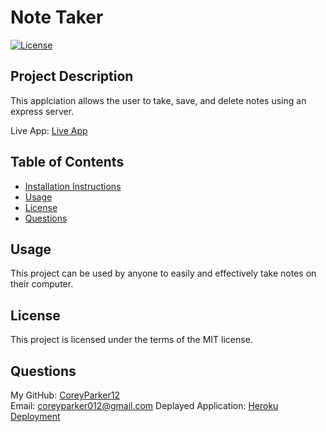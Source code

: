 # Note Taker  

  [![License](https://img.shields.io/badge/License-MIT-blue.svg)](https://opensource.org/licenses/MIT)

## Project Description

  This applciation allows the user to take, save, and delete notes using an express server.
  
  Live App: [Live App](https://note-taker-coreyparker.herokuapp.com/)

## Table of Contents

  * [Installation Instructions](#installation)
  * [Usage](#usage)
  * [License](#license)
  * [Questions](#questions)


## Usage

  This project can be used by anyone to easily and effectively take notes on their computer.

## License

  This project is licensed under the terms of the MIT license.  

## Questions

My GitHub: [CoreyParker12](https://github.com/CoreyParker12)  
Email: coreyparker012@gmail.com
Deplayed Application: [Heroku Deployment](https://note-taker-coreyparker.herokuapp.com/)

